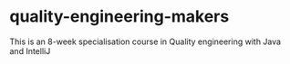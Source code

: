 # quality-engineering-makers
This is an 8-week specialisation course in Quality engineering with Java and IntelliJ
